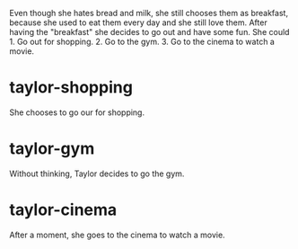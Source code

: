 Even though she hates bread and milk, she still chooses them as breakfast, because she used to eat them every day and she still love them. After having the "breakfast" she decides to go out and have some fun. She could 1. Go out for shopping. 2. Go to the gym. 3. Go to the cinema to watch a movie.

# taylor-shopping
She chooses to go our for shopping.

# taylor-gym
Without thinking, Taylor decides to go the gym.

# taylor-cinema
After a moment, she goes to the cinema to watch a movie.